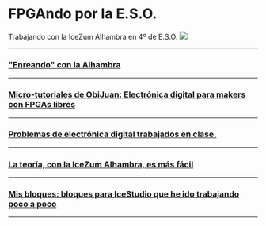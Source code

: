 # FPGAndo por la E.S.O.
Trabajando con la IceZum Alhambra en 4º de E.S.O.
![](http://fpgawars.github.io/img/projects/icezum.png)

---

### ["Enreando" con la Alhambra](Enreando/readme.md)

---

### [Micro-tutoriales de ObiJuan: **Electrónica digital para makers con FPGAs libres**](ObiJuan/readme.md)

---

### [Problemas de electrónica digital trabajados en clase.](problemas/readme.md)

---

### [La teoría, con la IceZum Alhambra, es más fácil](teoria/teoria.md)

---

### [Mis bloques: bloques para IceStudio que he ido trabajando poco a poco](MisBloques/readme.md)

---
